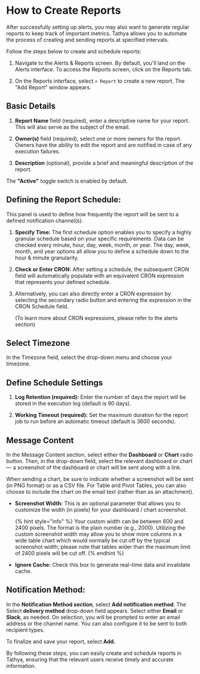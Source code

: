 # How to Create Reports

After successfully setting up alerts, you may also want to generate regular reports to keep track of important metrics. Tathya allows you to automate the process of creating and sending reports at specified intervals.

Follow the steps below to create and schedule reports:

1. Navigate to the Alerts & Reports screen. By default, you'll land on the Alerts interface. To access the Reports screen, click on the Reports tab.

2. On the Reports interface, select  `+ Report` to create a new report. The "Add Report" window appears.

## Basic Details

1. **Report Name** field (required), enter a descriptive name for your report. This will also serve as the subject of the email.

2. **Owner(s)** field (required), select one or more owners for the report. Owners have the ability to edit the report and are notified in case of any execution failures.

3. **Description** (optional), provide a brief and meaningful description of the report.

The **"Active"** toggle switch is enabled by default.

## Defining the Report Schedule:

This panel is used to define how frequently the report will be sent to a defined notification channel(s).

1. **Specify Time:**
The first schedule option enables you to specify a highly granular schedule based on your specific requirements. Data can be checked every minute, hour, day, week, month, or year. The day, week, month, and year options all allow you to define a schedule down to the hour & minute granularity.

2. **Check or Enter CRON:**
After setting a schedule, the subsequent CRON field will automatically populate with an equivalent CRON expression that represents your defined schedule.

3. Alternatively, you can also directly enter a CRON expression by selecting the secondary radio button and entering the expression in the CRON Schedule field.

   (To learn more about CRON expressions, please refer to the alerts section)

## Select Timezone

In the Timezone field, select the drop-down menu and choose your timezone.

## Define Schedule Settings

1. **Log Retention (required):** Enter the number of days the report will be stored in the execution log (default is 90 days).

2. **Working Timeout (required):** Set the maximum duration for the report job to run before an automatic timeout (default is 3600 seconds).

## Message Content

In the Message Content section, select either the **Dashboard** or **Chart** radio button. Then, in the drop-down field, select the relevant dashboard or chart — a screenshot of the dashboard or chart will be sent along with a link.

When sending a chart, be sure to indicate whether a screenshot will be sent (in PNG format) or as a CSV file. For Table and Pivot Tables, you can also choose to include the chart on the email text (rather than as an attachment).

- **Screenshot Width:** This is an optional parameter that allows you to customize the width (in pixels) for your dashboard / chart screenshot.

  {% hint style="info" %}
  Your custom width can be between 600 and 2400 pixels. The format is the plain number (e.g., 2000). Utilizing the custom screenshot width may allow you to show more columns in a wide table chart which would normally be cut off by the typical screenshot width; please note that tables wider than the maximum limit of 2400 pixels will be cut off.
  {% endhint %}

- **Ignore Cache:** Check this box to generate real-time data and invalidate cache.

## Notification Method:

In the **Notification Method section**, select **Add notification method**. The Select **delivery method** drop-down field appears. Select either **Email** or **Slack**, as needed. On selection, you will be prompted to enter an email address or the channel name. You can also configure it to be sent to both recipient types.

To finalize and save your report, select **Add.**

By following these steps, you can easily create and schedule reports in Tathya, ensuring that the relevant users receive timely and accurate information.